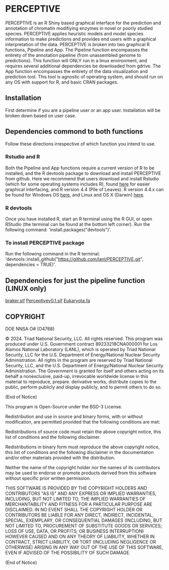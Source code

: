 # PERCEPTIVE
PERCEPTIVE is an R Shiny based graphical interface for the prediction and annotation of chromatin modifiying enzymes in novel or poorly studied species. PERCEPTIVE applies heuristic models and model species information to make predictions and provides end users with a graphical interpretation of the data.
PERCEPTIVE is broken into two graphical R functions, Pipeline and App. 
The Pipeline function encompasses the entirety of the annotation pipeline (from unassembled genome to predictions). This function will ONLY run in a linux environment, and requires several additional dependencies be downloaded from gdrive.
The App function encompasses the entirety of the data visualization and prediction tool. This tool is agnostic of operating system, and should run on any OS with support for R, and basic CRAN packages.

## Installation
First determine if you are a pipeline user or an app user. Installation will be broken down based on user case.
## Dependencies commond to both functions
Follow these directions irrespective of which function you intend to use.
### Rstudio and R
Both the Pipeline and App functions require a current version of R to be installed, and the R devtools package to download and install PERCEPTIVE from github. 
Here we recommend that users download and install Rstudio (which for some operating systems includes R), found [here](https://posit.co/download/rstudio-desktop/) for easier graphical interfacing, and R version 4.4 (Pile of Leaves). R version 4.4.x can be found for Windows OS [here](https://cran.r-project.org/bin/windows/base/), and Linux and OS X (Darwin) [here](https://cran.r-project.org/src/base/R-4/).
### R devtools
Once you have installed R, start an R terminal using the R GUI, or open RStudio (the terminal can be found at the bottom left corner). Run the following command:
'install.packages("devtools")'.
### To install PERCEPTIVE package
Run the following command in the R terminal: 'devtools::install_github("https://github.com/lanl/PERCEPTIVE.git", dependencies = TRUE)'.
## Dependencies for just the pipeline function (LINUX only)
[braker.sif](https://drive.google.com/file/d/152hLaqatgFi6k7oyWFv47gTMb_26Sh_j/view?usp=drive_link)
[Perceptivev0.1.sif](https://drive.google.com/file/d/1-44qtlKWFssNO9utKUikWy10yjTFRH7n/view?usp=drive_link)
[Eukaryota.fa](https://drive.google.com/file/d/1WoalwL3oIZfgH7mYAfF0HEbwIhVvFGMM/view?usp=drive_link)

## COPYRIGHT
DOE NNSA O# (O4768) 

© 2024. Triad National Security, LLC. All rights reserved.
This program was produced under U.S. Government contract 89233218CNA000001 for Los Alamos National Laboratory (LANL), which is operated by Triad National Security, LLC for the U.S. Department of Energy/National Nuclear Security Administration. All rights in the program are reserved by Triad National Security, LLC, and the U.S. Department of Energy/National Nuclear Security Administration. The Government is granted for itself and others acting on its behalf a nonexclusive, paid-up, irrevocable worldwide license in this material to reproduce, prepare. derivative works, distribute copies to the public, perform publicly and display publicly, and to permit others to do so.

(End of Notice)

This program is Open-Source under the BSD-3 License.

Redistribution and use in source and binary forms, with or without modification, are permitted provided that the following conditions are met:

Redistributions of source code must retain the above copyright notice, this list of conditions and the following disclaimer.

Redistributions in binary form must reproduce the above copyright notice, this list of conditions and the following disclaimer in the documentation and/or other materials provided with the distribution.

Neither the name of the copyright holder nor the names of its contributors may be used to endorse or promote products derived from this software without specific prior written permission.

THIS SOFTWARE IS PROVIDED BY THE COPYRIGHT HOLDERS AND CONTRIBUTORS "AS IS" AND ANY EXPRESS OR IMPLIED WARRANTIES, INCLUDING, BUT NOT LIMITED TO, THE IMPLIED WARRANTIES OF MERCHANTABILITY AND FITNESS FOR A PARTICULAR PURPOSE ARE DISCLAIMED. IN NO EVENT SHALL THE COPYRIGHT HOLDER OR CONTRIBUTORS BE LIABLE FOR ANY DIRECT, INDIRECT, INCIDENTAL, SPECIAL, EXEMPLARY, OR CONSEQUENTIAL DAMAGES (INCLUDING, BUT NOT LIMITED TO, PROCUREMENT OF SUBSTITUTE GOODS OR SERVICES; LOSS OF USE, DATA, OR PROFITS; OR BUSINESS INTERRUPTION) HOWEVER CAUSED AND ON ANY THEORY OF LIABILITY, WHETHER IN CONTRACT, STRICT LIABILITY, OR TORT (INCLUDING NEGLIGENCE OR OTHERWISE) ARISING IN ANY WAY OUT OF THE USE OF THIS SOFTWARE, EVEN IF ADVISED OF THE POSSIBILITY OF SUCH DAMAGE.

(End of Notice)
